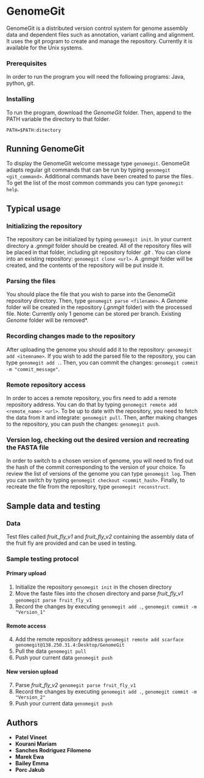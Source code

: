 # GenomeGit

GenomeGit is a distributed version control system for genome assembly data and dependent files such as annotation, variant calling and alignment. It uses the git program to create and manage the repository. Currently it is available for the Unix systems.


### Prerequisites

In order to run the program you will need the following programs: Java, python, git.


### Installing

To run the program, download the *GenomeGit* folder. Then, append to the PATH variable the directory to that folder.

```
PATH=$PATH:ditectory
```

## Running GenomeGit

To display the GenomeGit welcome message type ```genomegit```.
GenomeGit adapts regular git commands that can be run by typing ```genomegit <git_command>```.
Additional commands have been created to parse the files.
To get the list of the most common commands you can type ```genomegit help```.

## Typical usage

### Initializing the repository
The repository can be initialized by typing ```genomegit init```. In your current directory a *.gnmgit* folder should be created. All of the repository files will be placed in that folder, including git repository folder *.git* . You can clone into an existing repository: ```genomegit clone <url>```. A *.gnmgit* folder will be created, and the contents of the repository will be put inside it.

### Parsing the files
You should place the file that you wish to parse into the GenomeGit repository directory. Then, type ```genomegit parse <filename>```. A *Genome* folder will be created in the repository (*.gnmgit* folder) with the processed file. 
Note: Currently only 1 genome can be stored per branch. Existing *Genome* folder will be removed*.

### Recording changes made to the repository
After uploading the genome you should add it to the repository: ```genomegit add <itemname>```. If you wish to add the parsed file to the repository, you can type ```genomegit add .```.
Then, you can commit the changes: ```genomegit commit -m "commit_message"```.

### Remote repository access
In order to acces a remote repository, you firs need to add a remote repository address. You can do that by typing ```genomegit remote add <remote_name> <url>```. To be up to date with the repository, you need to fetch the data from it and integrate: ```genomegit pull```. Then, anfter making changes to the repository, you can push the changes: ```genomegit push```.

### Version log, checking out the desired version and recreating the FASTA file
In order to switch to a chosen version of genome, you will need to find out the hash of the commit corresponding to the version of your choice. To review the list of versions of the genome you can type ```genomegit log```. Then you can switch by typing ```genomegit checkout <commit_hash>```. Finally, to recreate the file from the repository, type ```genomegit reconstruct```.

## Sample data and testing

### Data
Test files called *fruit_fly_v1* and *fruit_fly_v2* containing the assembly data of the fruit fly are provided and can be used in testing.

### Sample testing protocol

#### Primary upload
1. Initialize the repository ```genomegit init``` in the chosen directory
2. Move the faste files into the chosen directory and parse *fruit_fly_v1* ```genomegit parse fruit_fly_v1```
3. Record the changes by executing ```genomegit add .```, ```genomegit commit -m "Version_1"```
#### Remote access
4. Add the remote repository address ```genomegit remote add scarface genomegit@138.250.31.4:Desktop/GenomeGit```
5. Pull the data ```genomegit pull```
6. Push your current data ```genomegit push```
#### New version upload
7. Parse *fruit_fly_v2* ```genomegit parse fruit_fly_v1```
8. Record the changes by executing ```genomegit add .```, ```genomegit commit -m "Version_2"```
9. Push your current data ```genomegit push```


## Authors

* **Patel Vineet**
* **Kourani Mariam**
* **Sanches Rodriguez Filomeno**
* **Marek Ewa**
* **Bailey Emma**
* **Porc Jakub**
